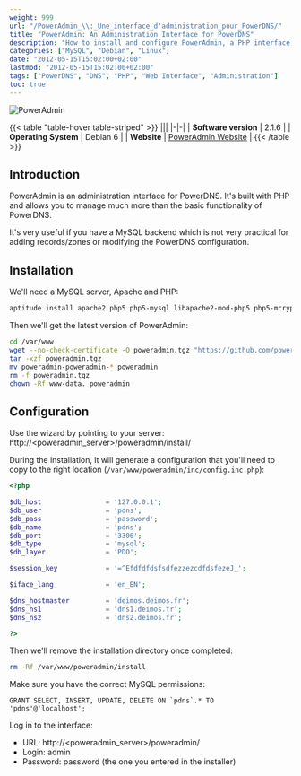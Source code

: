 ```yaml
---
weight: 999
url: "/PowerAdmin_\\:_Une_interface_d'administration_pour_PowerDNS/"
title: "PowerAdmin: An Administration Interface for PowerDNS"
description: "How to install and configure PowerAdmin, a PHP interface for managing PowerDNS"
categories: ["MySQL", "Debian", "Linux"]
date: "2012-05-15T15:02:00+02:00"
lastmod: "2012-05-15T15:02:00+02:00"
tags: ["PowerDNS", "DNS", "PHP", "Web Interface", "Administration"]
toc: true
---
```


![PowerAdmin](/images/poweradmin_logo.avif)

{{< table "table-hover table-striped" >}}
|||
|-|-|
| **Software version** | 2.1.6 |
| **Operating System** | Debian 6 |
| **Website** | [PowerAdmin Website](https://www.poweradmin.org) |
{{< /table >}}

## Introduction

PowerAdmin is an administration interface for PowerDNS. It's built with PHP and allows you to manage much more than the basic functionality of PowerDNS.

It's very useful if you have a MySQL backend which is not very practical for adding records/zones or modifying the PowerDNS configuration.

## Installation

We'll need a MySQL server, Apache and PHP:

```bash
aptitude install apache2 php5 php5-mysql libapache2-mod-php5 php5-mcrypt mysql-server
```

Then we'll get the latest version of PowerAdmin:

```bash
cd /var/www
wget --no-check-certificate -O poweradmin.tgz "https://github.com/poweradmin/poweradmin/tarball/v2.1.6"
tar -xzf poweradmin.tgz
mv poweradmin-poweradmin-* poweradmin
rm -f poweradmin.tgz
chown -Rf www-data. poweradmin
```

## Configuration

Use the wizard by pointing to your server: http://<poweradmin_server>/poweradmin/install/

During the installation, it will generate a configuration that you'll need to copy to the right location (`/var/www/poweradmin/inc/config.inc.php`):

```php
<?php

$db_host                = '127.0.0.1';
$db_user                = 'pdns';
$db_pass                = 'password';
$db_name                = 'pdns';
$db_port                = '3306';
$db_type                = 'mysql';
$db_layer               = 'PDO';

$session_key            = '=^EfdfdfdsfsdfezzezcdfdsfezeJ_';

$iface_lang             = 'en_EN';

$dns_hostmaster         = 'deimos.deimos.fr';
$dns_ns1                = 'dns1.deimos.fr';
$dns_ns2                = 'dns2.deimos.fr';

?>
```

Then we'll remove the installation directory once completed:

```bash
rm -Rf /var/www/poweradmin/install
```

Make sure you have the correct MySQL permissions:

```mysql
GRANT SELECT, INSERT, UPDATE, DELETE ON `pdns`.* TO 'pdns'@'localhost';
```

Log in to the interface:

* URL: http://<poweradmin_server>/poweradmin/
* Login: admin
* Password: password (the one you entered in the installer)
